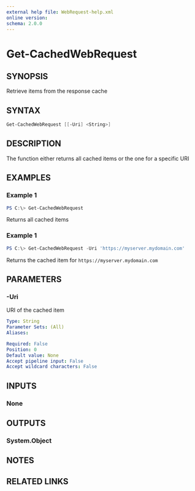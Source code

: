 ```yaml
---
external help file: WebRequest-help.xml
online version: 
schema: 2.0.0
---
```

# Get-CachedWebRequest

## SYNOPSIS

Retrieve items from the response cache

## SYNTAX

```powershell
Get-CachedWebRequest [[-Uri] <String>]
```

## DESCRIPTION

The function either returns all cached items or the one for a specific URI

## EXAMPLES

### Example 1

```powershell
PS C:\> Get-CachedWebRequest
```

Returns all cached items

### Example 1

```powershell
PS C:\> Get-CachedWebRequest -Uri 'https://myserver.mydomain.com'
```

Returns the cached item for `https://myserver.mydomain.com`

## PARAMETERS

### -Uri

URI of the cached item

```yaml
Type: String
Parameter Sets: (All)
Aliases:

Required: False
Position: 0
Default value: None
Accept pipeline input: False
Accept wildcard characters: False
```

## INPUTS

### None

## OUTPUTS

### System.Object

## NOTES

## RELATED LINKS
